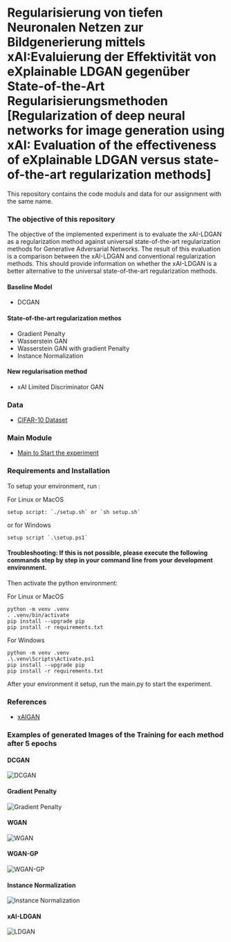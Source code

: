 # Regularisierung von tiefen Neuronalen Netzen zur Bildgenerierung mittels xAI:Evaluierung der Effektivität von eXplainable LDGAN gegenüber State-of-the-Art Regularisierungsmethoden   [Regularization of deep neural networks for image generation using xAI: Evaluation of the effectiveness of eXplainable LDGAN versus state-of-the-art regularization methods]

This repository contains the code moduls and data for our assignment with the same name.

### The objective of this repository
The objective of the implemented experiment is to evaluate the xAI-LDGAN as a regularization method against universal state-of-the-art regularization methods for Generative Adversarial Networks. The result of this evaluation is a comparison between the xAI-LDGAN and conventional regularization methods. This should provide information on whether the xAI-LDGAN is a better alternative to the universal state-of-the-art regularization methods.

#### Baseline Model
- DCGAN
#### State-of-the-art regularization methos
- Gradient Penalty
- Wasserstein GAN
- Wasserstein GAN with gradient Penalty
- Instance Normalization

#### New regularisation method
- xAI Limited Discriminator GAN

### Data
- [CIFAR-10 Dataset ](https://www.cs.toronto.edu/~kriz/cifar.html)
### Main Module
- [Main to Start the experiment ](https://github.com/Kim-Kristin/regularization_xAI_LDGAN/blob/main/model/main.py)
### Requirements and Installation
To setup your environment, run :

For Linux or MacOS
```
setup script: `./setup.sh` or `sh setup.sh`

```
or for Windows
```
setup script `.\setup.ps1`
```

#### Troubleshooting: If this is not possible, please execute the following commands step by step in your command line from your development environment.
Then activate the python environment:

For Linux or MacOS

```
python -m venv .venv
. .venv/bin/activate
pip install --upgrade pip
pip install -r requirements.txt
```

For Windows
```
python -m venv .venv
.\.venv\Scripts\Activate.ps1
pip install --upgrade pip
pip install -r requirements.txt
```
After your environment it setup, run the main.py to start the experiment.

### References
- [xAIGAN ](https://github.com/explainable-gan/XAIGAN)

### Examples of generated Images of the Training for each method after 5 epochs
#### DCGAN
![DCGAN](https://github.com/Kim-Kristin/regularization_xAI_LDGAN/blob/main/outputs/VanillaGAN/gen_img-0005.png)
#### Gradient Penalty
![Gradient Penalty](https://github.com/Kim-Kristin/regularization_xAI_LDGAN/blob/main/outputs/GradientPenaltyGAN/gen_img-0005.png)
#### WGAN
![WGAN](https://github.com/Kim-Kristin/regularization_xAI_LDGAN/blob/main/outputs/WeightClippingGAN/gen_img-0005.png)
#### WGAN-GP
![WGAN-GP](https://github.com/Kim-Kristin/regularization_xAI_LDGAN/blob/main/outputs/WGANGP/gen_img-0005.png)
#### Instance Normalization
![Instance Normalization](https://github.com/Kim-Kristin/regularization_xAI_LDGAN/blob/main/outputs/NormalizationGAN/gen_img-0005.png)
#### xAI-LDGAN
![LDGAN](https://github.com/Kim-Kristin/regularization_xAI_LDGAN/blob/main/outputs/LDGAN/gen_img-0005.png)

